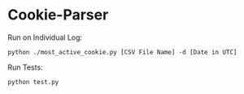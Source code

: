 # Cookie-Parser

Run on Individual Log:
```
python ./most_active_cookie.py [CSV File Name] -d [Date in UTC]
```

Run Tests:
```
python test.py
```

